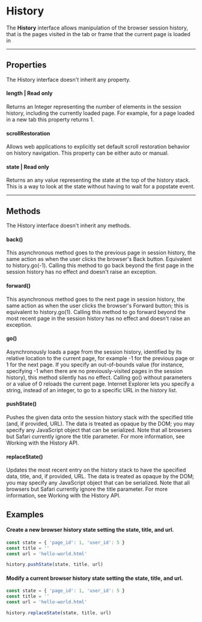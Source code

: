 # History
The **History** interface allows manipulation of the browser session history, that is the pages visited in the tab or frame that the current page is loaded in

---

## Properties
The History interface doesn't inherit any property.

#### length | Read only
Returns an Integer representing the number of elements in the session history, including the currently loaded page. For example, for a page loaded in a new tab this property returns 1.
#### scrollRestoration
Allows web applications to explicitly set default scroll restoration behavior on history navigation. This property can be either auto or manual.
#### state | Read only
Returns an any value representing the state at the top of the history stack. This is a way to look at the state without having to wait for a popstate event.

---
## Methods
The History interface doesn't inherit any methods.

#### back()
This asynchronous method goes to the previous page in session history, the same action as when the user clicks the browser's Back button. Equivalent to history.go(-1).
Calling this method to go back beyond the first page in the session history has no effect and doesn't raise an exception.
#### forward()
This asynchronous method goes to the next page in session history, the same action as when the user clicks the browser's Forward button; this is equivalent to history.go(1).
Calling this method to go forward beyond the most recent page in the session history has no effect and doesn't raise an exception.
#### go()
Asynchronously loads a page from the session history, identified by its relative location to the current page, for example -1 for the previous page or 1 for the next page. If you specify an out-of-bounds value (for instance, specifying -1 when there are no previously-visited pages in the session history), this method silently has no effect. Calling go() without parameters or a value of 0 reloads the current page. Internet Explorer lets you specify a string, instead of an integer, to go to a specific URL in the history list.
#### pushState()
Pushes the given data onto the session history stack with the specified title (and, if provided, URL). The data is treated as opaque by the DOM; you may specify any JavaScript object that can be serialized.  Note that all browsers but Safari currently ignore the title parameter. For more information, see Working with the History API.
#### replaceState()
Updates the most recent entry on the history stack to have the specified data, title, and, if provided, URL. The data is treated as opaque by the DOM; you may specify any JavaScript object that can be serialized.  Note that all browsers but Safari currently ignore the title parameter. For more information, see Working with the History API.

## Examples

#### Create a new browser history state setting the state, title, and url.

```js
const state = { 'page_id': 1, 'user_id': 5 }
const title = ''
const url = 'hello-world.html'

history.pushState(state, title, url)
```

#### Modify a current browser history state setting the state, title, and url.

```js
const state = { 'page_id': 1, 'user_id': 5 }
const title = ''
const url = 'hello-world.html'

history.replaceState(state, title, url)
```